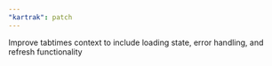 ```yaml
---
"kartrak": patch
---
```


Improve tabtimes context to include loading state, error handling, and refresh functionality
